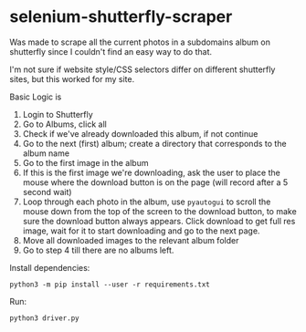 # selenium-shutterfly-scraper

Was made to scrape all the current photos in a subdomains album on shutterfly since I couldn't find an easy way to do that.

I'm not sure if website style/CSS selectors differ on different shutterfly sites, but this worked for my site.

Basic Logic is

1) Login to Shutterfly
2) Go to Albums, click all
3) Check if we've already downloaded this album, if not continue
4) Go to the next (first) album; create a directory that corresponds to the album name
5) Go to the first image in the album
6) If this is the first image we're downloading, ask the user to place the mouse where the download button is on the page (will record after a 5 second wait)
7) Loop through each photo in the album, use `pyautogui` to scroll the mouse down from the top of the screen to the download button, to make sure the download button always appears. Click download to get full res image, wait for it to start downloading and go to the next page.
8) Move all downloaded images to the relevant album folder
9) Go to step 4 till there are no albums left.

Install dependencies:

`python3 -m pip install --user -r requirements.txt`

Run:

`python3 driver.py`
